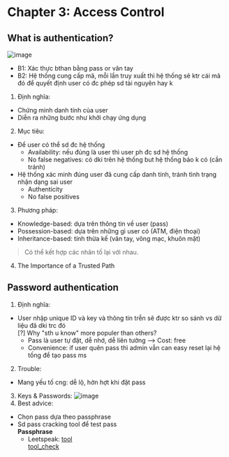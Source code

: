 # Chapter 3: Access Control
## What is authentication?
![image](/buffer-overflow/INSE/lecture/img/qytr_authentication.png)
- B1: Xác thực bthan bằng pass or vân tay
- B2: Hệ thống cung cấp mã, mỗi lần truy xuất thì hệ thống sẽ ktr cái mã đó để quyết định user có đc phép sd tài nguyên hay k
1. Định nghĩa:
- Chứng minh danh tính của user
- Diễn ra những bước như khởi chạy ứng dụng
2. Mục tiêu:
- Để user có thể sd đc hệ thống
  - Availability: nếu đúng là user thì user ph đc sd hệ thống
  - No false negatives: có dki trên hệ thống but hệ thống bảo k có (cần tránh)
- Hệ thống xác minh đúng user đã cung cấp danh tính, tránh tình trạng nhận dạng sai user
  - Authenticity
  - No false positives
3. Phương pháp:
- Knowledge-based: dựa trên thông tin về user (pass)
- Possession-based: dựa trên những gì user có (ATM, điện thoại)
- Inheritance-based: tính thừa kế (vân tay, võng mạc, khuôn mặt)
> Có thể kết hợp các nhân tố lại với nhau.
4. The Importance of a Trusted Path
## Password authentication
1. Định nghĩa:
- User nhập unique ID và key và thông tin trễn sẽ được ktr so sánh vs dữ liệu đã dki trc đó\
[?] Why "sth u know" more populer than others?
    - Pass là user tự đặt, dễ nhớ, dễ liên tưởng --> Cost: free
    - Convenience: if user quên pass thì admin vẫn can easy reset lại hệ tống để tạo pass ms
2. Trouble:
- Mang yếu tố cng: dễ lộ, hờn hợt khi đặt pass
3. Keys & Passwords:
![image](/buffer-overflow/INSE/lecture/img/key&pass.png)
4. Best advice:
- Chọn pass dựa theo passphrase
- Sd pass cracking tool để test pass\
**Passphrase**
    - Leetspeak: [tool](http://www.robertecker.com/hp/research/leet-converter.php) \
  [tool_check](https://www.useapassphrase.com/)         